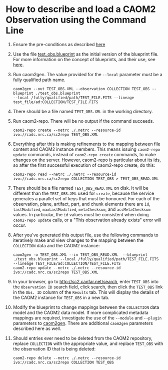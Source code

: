 # How to describe and load a CAOM2 Observation using the Command Line

1. Ensure the pre-conditions as described [here](https://github.com/opencadc/caom2tools/blob/master/doc#preconditions)

1. Use the file [test_obs.blueprint](https://github.com/opencadc-metadata-curation/collection2caom2/blob/master/test_obs.blueprint) as the initial version of the blueprint file. For more information on the concept of blueprints, and their use, see [here](https://github.com/opencadc/caom2tools/blob/master/doc/user/script_description.md#observation-blueprints).

1. Run caom2gen. The value provided for the `--local` parameter must be a fully qualified path name.

    ```
    caom2gen --out TEST_OBS.XML --observation COLLECTION TEST_OBS --blueprint ./test_obs.blueprint 
    --local /fully/qualified/path/TEST_FILE.FITS --lineage test_file/ad:COLLECTION/TEST_FILE.FITS
    ```

1. There should be a file named `TEST_OBS.XML` in the working directory.

1. Run caom2-repo. There will be no output if the command succeeds.

    ```
    caom2-repo create --netrc ./.netrc --resource-id ivo://cadc.nrc.ca/sc2repo TEST_OBS.XML
    ```

1. Everything after this is making refinements to the mapping between file content and CAOM2 instance members. This means issuing `caom2-repo update` commands, instead of `caom2-repo create` commands, to make changes on the server. However, caom2-repo is particular about its ids, so after the first successful execution of caom2-repo create, do this:

    ```
    caom2-repo read --netrc ./.netrc --resource-id ivo://cadc.nrc.ca/sc2repo COLLECTION TEST_OBS > TEST_OBS_READ.XML
    ```

1. There should be a file named `TEST_OBS_READ.XML` on disk. It will be different than the `TEST_OBS.XML` used for `create`, because the service generates a parallel set of keys that must be honoured. For each of the observation, plane, artifact, part, and chunk elements there are `id`, `lastModified`, `maxLastModified`, `metaChecksum`, and `accMetaChecksum` values. In particular, the `id` values must be consistent when doing `caom2-repo update` calls, or a "This observation already exists" error will occur.

1. After you've generated this output file, use the following commands to iteratively make and view changes to the mapping between the `COLLECTION` data and the CAOM2 instance:

    ```
    caom2gen -o TEST_OBS.XML --in TEST_OBS_READ.XML  --blueprint ./test_obs.blueprint --local /fully/qualified/path/TEST_FILE.FITS 
    --lineage TEST_FILE/ad:COLLECTION/TEST_FILE.FITS
    caom2-repo update --netrc ./.netrc --resource-id ivo://cadc.nrc.ca/sc2repo TEST_OBS.XML
    ```

1. In your browser, go to http://sc2.canfar.net/search, enter `TEST_OBS` into the `Observation ID` search field, click search, then click the `TEST_OBS` link in the `Obs. ID` column of the `Results` tab. This will display the details of the CAOM2 instance for `TEST_OBS` in a new tab.

1. Modify the blueprint to change mappings between the `COLLECTION` data model and the CAOM2 data model. If more complicated metadata mappings are required, investigate the use of the `--module` and `--plugin` parameters to [caom2gen](https://github.com/opencadc/caom2tools/tree/master/caom2utils). There are additional `caom2gen` parameters described here as well.

1. Should entries ever need to be deleted from the CAOM2 repository, replace `COLLECTION` with the appropriate value, and replace `TEST_OBS` with the observation ID that is being deleted:

    ```
    caom2-repo delete --netrc ./.netrc --resource-id ivo://cadc.nrc.ca/sc2repo COLLECTION TEST_OBS
    ```
